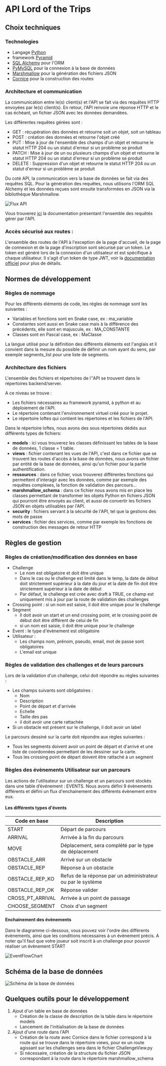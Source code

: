# API Lord of the Trips

## Choix techniques

### Technologies
- Langage [Python](https://www.python.org/)
- framework [Pyramid](https://trypyramid.com/)
- [SQL Alchemy](https://www.sqlalchemy.org/) pour l'ORM
- [PyMySQL](https://pypi.org/project/PyMySQL/) pour la connexion à la base de données
- [Marshmallow](https://marshmallow.readthedocs.io/en/stable/) pour la génération des fichiers JSON
- [Cornice](https://cornice.readthedocs.io/en/latest/) pour la construction des routes

### Architecture et communication

La communication entre le(s) client(s) et l'API se fait via des requêtes HTTP envoyées par le(s) client(s). En retour, l'API renvoie une réponse HTTP et le cas échéant, un fichier JSON avec les données demandées. 

Les différentes requêtes gérées sont :
 - GET : récupération des données et retourne soit un objet, soit un tableau 
 - POST : création des données et retourne l'objet créé 
 - PUT :   Mise à jour de l'ensemble des champs d'un objet et retourne le statut HTTP 204 ou un statut d'erreur si un problème se produit 
 - PATCH : Mise à jour de un ou plusieurs champs d'un objet et retourne le statut HTTP 204 ou un statut d'erreur si un problème se produit 
 - DELETE : Suppression d'un objet et retourne le statut HTTP 204 ou un statut d'erreur si un problème se produit

Du coté API, la communication vers la base de données se fait via des requêtes SQL. Pour la génération des requêtes, nous utilisons l'ORM SQL Alchemy et les données reçues sont ensuite transformées en JSON via la bibliothéque Marshmallow.

![Flux API](image/DiagrammeFluxAPI.png)

 Vous trouverez [ici](https://hephaistos.nathanaelderousseaux.fr/apidoc/) la documentation présentant l'ensemble des requêtés gérer par l'API.

### Accès sécurisé aux routes :

L'ensemble des routes de l'API à l'exception de la page d'accueil, de la page de connexion et de la page d'inscription sont sécurisé par un token. 
Le token est généré lors de la connexion d'un utilisateur et est spécifique à chaque utilisateur. Il s'agit d'un token de type JWT, voir la [documentation officiel](https://pypi.org/project/pyramid-jwt/) pour plus de détails.

## Normes de développement

### Règles de nommage

Pour les différents éléments de code, les règles de nommage sont les suivantes :
* Variables et fonctions sont en Snake case, ex : ma_variable
* Constantes sont aussi en Snake case mais à la différence des précédents, elle sont en majuscule, ex : MA_CONSTANTE
* Classes sont en Pascal case, ex : MaClasse

La langue utilisé pour la définition des différents éléments est l'anglais et il convient dans la mesure du possible de définir un nom ayant du sens, par exemple segments_list pour une liste de segments.

### Architecture des fichiers

 L'ensemble des fichiers et répertoires de l''API se trouvent dans le répertoires backend/server.

A ce niveau se trouve : 

* Les fichiers nécessaires au framework pyramid, à python et au déploiement de l'API.
* Le répertoire contenant l'environnement virtuel créé pour le projet.
* Le répertoire loftes qui contient les répertoires et les fichiers de l'API.

Dans le répertoire loftes, nous avons des sous répertoires dédiés aux différents types de fichiers:  

* **models** : ici vous trouverez les classes définissant les tables de la base de données, 1 classe = 1 table.
* **views** : fichier contenant les vues de l'API, c'est dans ce fichier que se trouvent les routes d'accès à la base de données, nous avons un fichier par entité de la base de données, ainsi qu'un fichier pour la partie authentification.
* **ressources** : dans ce fichier, vous trouverez différentes fonctions qui permettent d'interagir avec les données, comme par exemple des requêtes complexes, la fonction de validation des parcours...
* **marshmallow_schema** : dans ce fichier nous avons mis en place les classes permettant de transformer les objets Python en fichiers JSON qui pourront être envoyés au client, et aussi de convertir les fichiers JSON en objets utilisables par l'API.
* **security** : fichiers servant à la sécurité de l'API, tel que la gestions des mots de passe
* **services** : fichier des services, comme par exemple les fonctions de construction des messages de retour HTTP

## Règles de gestion

### Règles de création/modification des données en base

 - Challenge
	 - Le nom est obligatoire et doit être unique
	 - Dans le cas ou le challenge est limité dans le temp, la date de début doit strictement supérieur à la date du jour et la date de fin doit être strictement supérieur à la date de début
	 - Par défaut, le challenge est crée avec draft à TRUE, ce champ est uniquement mis à jour par la route de validation des challenges
 - Crossing point : si un nom est saisie, il doit être unique pour le challenge
 - Segment
	 - Il doit avoir un start et un end crossing point, et le crossing point de début doit être différent de celui de fin
	 - si un nom est saisie, il doit être unique pour le challenge
 - Event : le type d'évènement est obligatoire
 - Utilisateur :
	 - Les champs nom, prénom, pseudo, email, mot de passe sont obligatoires 
	 - L'email est unique 
 
### Règles de validation des challenges et de leurs parcours

Lors de la validation d'un challenge, celui doit répondre au règles suivantes :
 - Les champs suivants sont obligatoires :
	 - Nom
	 - Description
	 - Point de départ et d'arrivée
	 - Echelle
	 - Taille des pas
	 - il doit avoir une carte rattachée
- Si un obstacle est présent sur le challenge, il doit avoir un label 

Le parcours dessiné sur la carte doit répondre aux règles suivantes :

 - Tous les segments doivent avoir un point de départ et d'arrivé et une liste de coordonnées permettant de les dessiner sur la carte. 
 - Tous les crossing point de départ doivent être rattaché à un segment

### Règles des évènements Utilisateur sur un parcours

Les actions de l'utilisateur sur un challenge et un parcours sont stockés dans une table d’événement : EVENTS. Nous avons défini 9 évènements différents et défini un flux d'enchainement des différents évènement entre eux.

#### Les différents types d'évents

| Code en base| Description|
| ------ | ------ |
| START| Départ de parcours|
| ARRIVAL| Arrivée à la fin du parcours|
| MOVE| Déplacement, sera complété par le type de déplacement |
| OBSTACLE_ARR | Arrivé sur un obstacle|
| OBSTACLE_REP | Réponse à un obstacle |
| OBSTACLE_REP_KO | Refus de la réponse par un administrateur ou par le système|
| OBSTACLE_REP_OK| Réponse valider |
| CROSS_PT_ARRIVAL | Arrivée à un point de passage|
| CHOOSE_SEGMENT| Choix d'un segment |

#### Enchainement des évènements

Dans le diagramme ci-dessous, vous pouvez voir l'ordre des différents évènements, ainsi que les conditions nécessaires à un évènement précis. A noter qu'il faut que votre joueur soit inscrit à un challenge pour pouvoir réaliser un évènement START  

![EventFlowChart](image/EventFlowChart.jpg)

## Schéma de la base de données

![Schéma de la base de données](image/TheLordofTrip_DBDiagram.drawioV3.jpg)

## Quelques outils pour le développement

 1. Ajout d'un table en base de données 
	  - Création de la classe de description de la table dans le répertoire models
	  - Lancement de l'initialisation de la base de données
 2. Ajout d'une route dans l'API
	- Création de la route avec Cornice dans le fichier correspond à la route qui se trouve dans le répertoire views, pour ex un route agissant sur les challenges sera dans le fichier ChallengeView.py
	- Si nécessaire, création de la structure du fichier JSON correspondant à la route dans le répertoire marshmallow_schema
